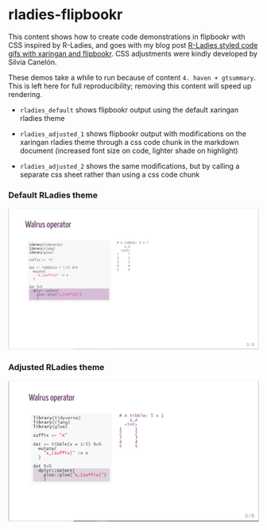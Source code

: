 # rladies-flipbookr

This content shows how to create code demonstrations in flipbookr with CSS inspired by R-Ladies, and goes with my blog post [R-Ladies styled code gifs with xaringan and flipbookr](https://www.pipinghotdata.com/posts/2021-03-08-r-ladies-styled-code-gifs-with-xaringan-and-flipbookr/). CSS adjustments were kindly developed by Silvia Canelón.

These demos take a while to run because of content `4. haven + gtsummary`.  This is left here for full reproducibility; removing this content will speed up rendering.


* `rladies_default` shows flipbookr output using the default xaringan rladies theme

* `rladies_adjusted_1` shows flipbookr output with modifications on the xaringan rladies theme through a css code chunk in the markdown document (increased font size on code, lighter shade on highlight)

* `rladies_adjusted_2` shows the same modifications, but by calling a separate css sheet rather than using a css code chunk

### Default RLadies theme

![Preview default](img/walrus-default.PNG)

### Adjusted RLadies theme

![Preview adjusted](img/walrus-adjusted.PNG)


